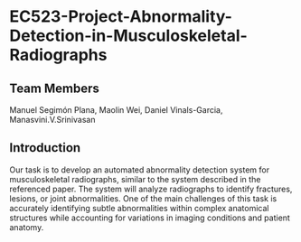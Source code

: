 # EC523-Project-Abnormality-Detection-in-Musculoskeletal-Radiographs
## Team Members
Manuel Segimón Plana, Maolin Wei, Daniel Vinals-Garcia, Manasvini.V.Srinivasan

## Introduction
Our task is to develop an automated abnormality detection system for musculoskeletal radiographs, similar to the system described in the referenced paper. The system will analyze radiographs to identify fractures, lesions, or joint abnormalities. One of the main challenges of this task is accurately identifying subtle abnormalities within complex anatomical structures while accounting for variations in imaging conditions and patient anatomy.
